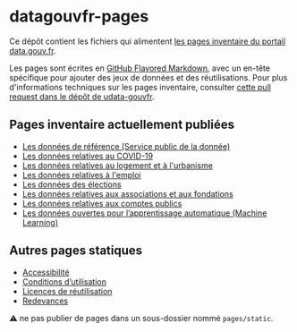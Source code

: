 # datagouvfr-pages

Ce dépôt contient les fichiers qui alimentent [les pages inventaire du portail data.gouv.fr](https://www.data.gouv.fr/fr/pages/donnees-cles-par-sujet).

Les pages sont écrites en [GitHub Flavored Markdown](https://github.github.com/gfm/), avec un en-tête spécifique pour ajouter des jeux de données et des réutilisations.
Pour plus d'informations techniques sur les pages inventaire, consulter [cette pull request dans le dépôt de udata-gouvfr](https://github.com/etalab/udata-gouvfr/pull/483).

## Pages inventaire actuellement publiées
- [Les données de référence (Service public de la donnée)](/pages/spd/reference.md)
- [Les données relatives au COVID-19](/pages/donnees-coronavirus.md)
- [Les données relatives au logement et à l'urbanisme](/pages/donnees-logement-urbanisme.md)
- [Les données relatives à l'emploi](/pages/donnees-emploi.md)
- [Les données des élections](/pages/donnees-des-elections.md)
- [Les données relatives aux associations et aux fondations](/pages/donnees-associations-fondations.md)
- [Les données relatives aux comptes publics](/pages/donnees-comptes-publics.md)
- [Les données ouvertes pour l’apprentissage automatique (Machine Learning)](/pages/donnees-machine-learning.md)

## Autres pages statiques
- [Accessibilité](https://www.data.gouv.fr/fr/pages/legal/accessibility/)
- [Conditions d’utilisation](https://www.data.gouv.fr/fr/terms/)
- [Licences de réutilisation](https://www.data.gouv.fr/fr/pages/legal/licences/)
- [Redevances](https://www.data.gouv.fr/fr/pages/legal/redevances/)

:warning: ne pas publier de pages dans un sous-dossier nommé `pages/static`.
